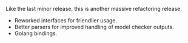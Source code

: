 Like the last minor release, this is another massive refactoring release.
- Reworked interfaces for friendlier usage.
- Better parsers for improved handling of model checker outputs.
- Golang bindings.
